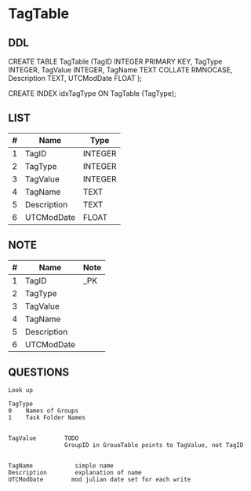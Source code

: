 # TagTable

## DDL

CREATE TABLE TagTable (TagID INTEGER PRIMARY KEY, TagType INTEGER, TagValue INTEGER, TagName TEXT COLLATE RMNOCASE, Description TEXT, UTCModDate FLOAT );

CREATE INDEX idxTagType ON TagTable (TagType);

## LIST

| #  | Name          | Type      |
|----|---------------|-----------|
| 1  | TagID         | INTEGER
| 2  | TagType       | INTEGER
| 3  | TagValue      | INTEGER
| 4  | TagName       | TEXT
| 5  | Description   | TEXT
| 6  | UTCModDate    | FLOAT

## NOTE
 
| #  | Name          | Note      |
|----|---------------|-----------|
| 1  | TagID         | _PK
| 2  | TagType       | 
| 3  | TagValue      | 
| 4  | TagName       | 
| 5  | Description   | 
| 6  | UTCModDate    | 

## QUESTIONS

````
Look up

TagType
0    Names of Groups
1    Task Folder Names


TagValue        TODO  
                GroupID in GrouoTable points to TagValue, not TagID


TagName            simple name
Description        explanation of name
UTCModDate        mod julian date set for each write
````
